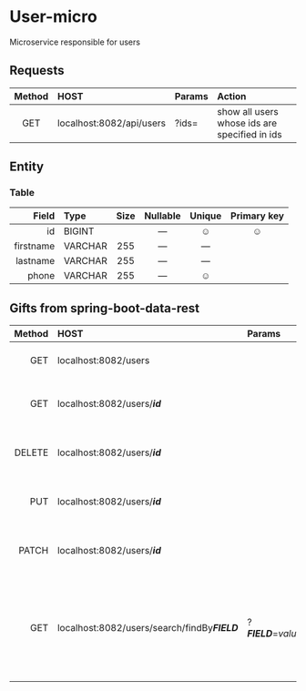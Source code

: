 # User-micro

Microservice responsible for users

## Requests
| Method | HOST                     | Params | Action                                        |
|:------:|:-------------------------|:-------|:----------------------------------------------|
|  GET   | localhost:8082/api/users | ?ids=  | show all users whose ids are specified in ids |

## Entity

### Table

|     Field | Type    | Size | Nullable | Unique | Primary key |
|----------:|:--------|:----:|:--------:|:------:|:-----------:|
|        id | BIGINT  |      |    —     |   ☺    |      ☺      |
| firstname | VARCHAR | 255  |    —     |   —    |             |
|  lastname | VARCHAR | 255  |    —     |   —    |             |
|     phone | VARCHAR | 255  |    —     |   ☺    |             |

## Gifts from spring-boot-data-rest

| Method | HOST                                          | Params               | Action                                                 |
|-------:|:----------------------------------------------|:---------------------|:-------------------------------------------------------|
|    GET | localhost:8082/users                          |                      | Get list all objects                                   |
|    GET | localhost:8082/users/**_id_**                 |                      | Get objects with this **id**                           |
| DELETE | localhost:8082/users/**_id_**                 |                      | Remove object with this **id**                         |
|    PUT | localhost:8082/users/**_id_**                 |                      | Replace object with this **id**                        |
|  PATCH | localhost:8082/users/**_id_**                 |                      | Update object with this **id**                         |
|    GET | localhost:8082/users/search/findBy***FIELD*** | ?***FIELD***=*value* | Search for objects whose fields are equal to the value |


